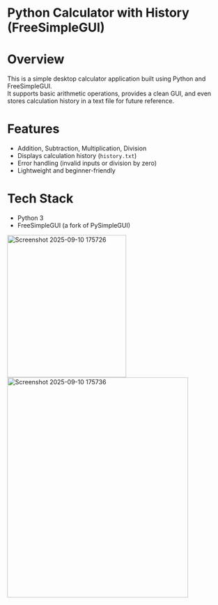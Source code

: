 # Python Calculator with History (FreeSimpleGUI)

# Overview
This is a simple desktop calculator application built using Python and FreeSimpleGUI.  
It supports basic arithmetic operations, provides a clean GUI, and even stores calculation history in a text file for future reference.  

# Features
-  Addition, Subtraction, Multiplication, Division   
-  Displays calculation history (`history.txt`)  
-  Error handling (invalid inputs or division by zero)  
-  Lightweight and beginner-friendly  

# Tech Stack
- Python 3  
- FreeSimpleGUI (a fork of PySimpleGUI) 
<img width="273" height="327" alt="Screenshot 2025-09-10 175726" src="https://github.com/user-attachments/assets/76d9d917-46b3-4a45-be82-8bedbfe1e4a6" />
<img width="415" height="506" alt="Screenshot 2025-09-10 175736" src="https://github.com/user-attachments/assets/eb2f387f-c3d3-4fcc-8056-44f006b6da29" />
